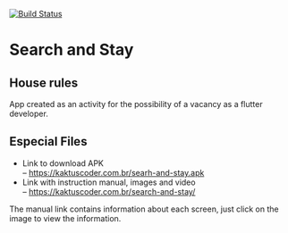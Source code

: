 <p class="has-line-data" data-line-start="1" data-line-end="2"><a href=""><img src="https://assets.searchandstay.com/midias/60a34d82cc193.png" alt="Build Status"></a></p>
<h1 class="code-line" data-line-start=3 data-line-end=4 ><a id="Search_and_Stay_3"></a>Search and Stay</h1>
<h2 class="code-line" data-line-start=4 data-line-end=5 ><a id="House_rules_4"></a>House rules</h2>
<p class="has-line-data" data-line-start="6" data-line-end="7">App created as an activity for the possibility of a vacancy as a flutter developer.</p>
<h2 class="code-line" data-line-start=8 data-line-end=9 ><a id="Especial_Files_8"></a>Especial Files</h2>
<ul>
<li class="has-line-data" data-line-start="10" data-line-end="12">Link to download APK<br>
– <a href="https://kaktuscoder.com.br/searh-and-stay.apk">https://kaktuscoder.com.br/searh-and-stay.apk</a></li>
<li class="has-line-data" data-line-start="12" data-line-end="14">Link with instruction manual, images and video<br>
– <a href="https://kaktuscoder.com.br/search-and-stay/">https://kaktuscoder.com.br/search-and-stay/</a></li>
</ul>
<p class="has-line-data" data-line-start="16" data-line-end="17">The manual link contains information about each screen, just click on the image to view the information.</p>